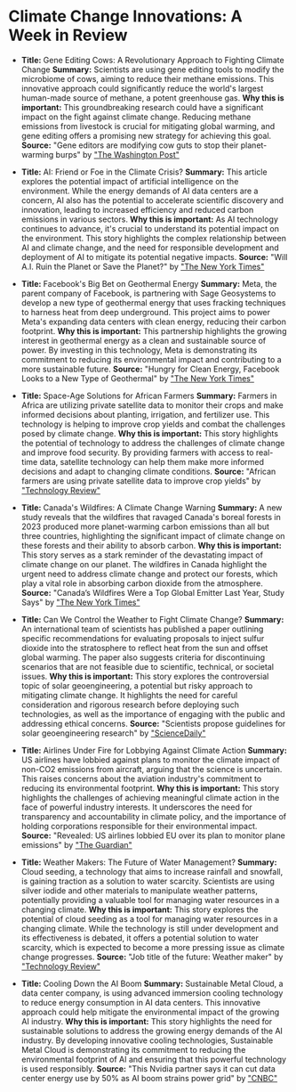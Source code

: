 # Climate Change Innovations: A Week in Review

- **Title:** Gene Editing Cows: A Revolutionary Approach to Fighting Climate Change
  **Summary:** Scientists are using gene editing tools to modify the microbiome of cows, aiming to reduce their methane emissions. This innovative approach could significantly reduce the world's largest human-made source of methane, a potent greenhouse gas. 
  **Why this is important:** This groundbreaking research could have a significant impact on the fight against climate change. Reducing methane emissions from livestock is crucial for mitigating global warming, and gene editing offers a promising new strategy for achieving this goal. 
  **Source:** "Gene editors are modifying cow guts to stop their planet-warming burps" by ["The Washington Post"](https://www.washingtonpost.com/climate-solutions/interactive/2024/cows-methane-emissions-gene-editing-microbiome/?itid=hp-top-table-main_p001_f007)

- **Title:** AI: Friend or Foe in the Climate Crisis?
  **Summary:** This article explores the potential impact of artificial intelligence on the environment. While the energy demands of AI data centers are a concern, AI also has the potential to accelerate scientific discovery and innovation, leading to increased efficiency and reduced carbon emissions in various sectors. 
  **Why this is important:** As AI technology continues to advance, it's crucial to understand its potential impact on the environment. This story highlights the complex relationship between AI and climate change, and the need for responsible development and deployment of AI to mitigate its potential negative impacts. 
  **Source:** "Will A.I. Ruin the Planet or Save the Planet?" by ["The New York Times"](https://www.nytimes.com/2024/08/26/climate/ai-planet-climate-change.html)

- **Title:** Facebook's Big Bet on Geothermal Energy
  **Summary:** Meta, the parent company of Facebook, is partnering with Sage Geosystems to develop a new type of geothermal energy that uses fracking techniques to harness heat from deep underground. This project aims to power Meta's expanding data centers with clean energy, reducing their carbon footprint. 
  **Why this is important:** This partnership highlights the growing interest in geothermal energy as a clean and sustainable source of power. By investing in this technology, Meta is demonstrating its commitment to reducing its environmental impact and contributing to a more sustainable future. 
  **Source:** "Hungry for Clean Energy, Facebook Looks to a New Type of Geothermal" by ["The New York Times"](https://www.nytimes.com/2024/08/26/climate/meta-facebook-geothermal-fracking-energy.html)

- **Title:**  Space-Age Solutions for African Farmers
  **Summary:** Farmers in Africa are utilizing private satellite data to monitor their crops and make informed decisions about planting, irrigation, and fertilizer use. This technology is helping to improve crop yields and combat the challenges posed by climate change. 
  **Why this is important:** This story highlights the potential of technology to address the challenges of climate change and improve food security. By providing farmers with access to real-time data, satellite technology can help them make more informed decisions and adapt to changing climate conditions. 
  **Source:** "African farmers are using private satellite data to improve crop yields" by ["Technology Review"](https://www.technologyreview.com/2024/08/28/1096743/african-farmers-space-satellite-data-crop-yields/)

- **Title:** Canada's Wildfires: A Climate Change Warning
  **Summary:** A new study reveals that the wildfires that ravaged Canada's boreal forests in 2023 produced more planet-warming carbon emissions than all but three countries, highlighting the significant impact of climate change on these forests and their ability to absorb carbon.
  **Why this is important:** This story serves as a stark reminder of the devastating impact of climate change on our planet. The wildfires in Canada highlight the urgent need to address climate change and protect our forests, which play a vital role in absorbing carbon dioxide from the atmosphere. 
  **Source:** "Canada’s Wildfires Were a Top Global Emitter Last Year, Study Says" by ["The New York Times"](https://www.nytimes.com/2024/08/28/climate/canada-wildfires-emissions-carbon.html)

- **Title:**  Can We Control the Weather to Fight Climate Change?
  **Summary:** An international team of scientists has published a paper outlining specific recommendations for evaluating proposals to inject sulfur dioxide into the stratosphere to reflect heat from the sun and offset global warming. The paper also suggests criteria for discontinuing scenarios that are not feasible due to scientific, technical, or societal issues. 
  **Why this is important:** This story explores the controversial topic of solar geoengineering, a potential but risky approach to mitigating climate change. It highlights the need for careful consideration and rigorous research before deploying such technologies, as well as the importance of engaging with the public and addressing ethical concerns. 
  **Source:** "Scientists propose guidelines for solar geoengineering research" by ["ScienceDaily"](https://www.sciencedaily.com/releases/2024/08/240823141604.htm)

- **Title:**  Airlines Under Fire for Lobbying Against Climate Action
  **Summary:** US airlines have lobbied against plans to monitor the climate impact of non-CO2 emissions from aircraft, arguing that the science is uncertain. This raises concerns about the aviation industry's commitment to reducing its environmental footprint. 
  **Why this is important:** This story highlights the challenges of achieving meaningful climate action in the face of powerful industry interests. It underscores the need for transparency and accountability in climate policy, and the importance of holding corporations responsible for their environmental impact. 
  **Source:** "Revealed: US airlines lobbied EU over its plan to monitor plane emissions" by ["The Guardian"](https://www.theguardian.com/environment/article/2024/aug/28/revealed-us-airlines-lobbied-eu-over-its-plan-to-monitor-plane-emissions)

- **Title:**  Weather Makers: The Future of Water Management?
  **Summary:** Cloud seeding, a technology that aims to increase rainfall and snowfall, is gaining traction as a solution to water scarcity. Scientists are using silver iodide and other materials to manipulate weather patterns, potentially providing a valuable tool for managing water resources in a changing climate. 
  **Why this is important:** This story explores the potential of cloud seeding as a tool for managing water resources in a changing climate. While the technology is still under development and its effectiveness is debated, it offers a potential solution to water scarcity, which is expected to become a more pressing issue as climate change progresses. 
  **Source:** "Job title of the future: Weather maker" by ["Technology Review"](https://www.technologyreview.com/2024/08/28/1096738/digital-forest-ranger-future-jobs/)

- **Title:**  Cooling Down the AI Boom
  **Summary:** Sustainable Metal Cloud, a data center company, is using advanced immersion cooling technology to reduce energy consumption in AI data centers. This innovative approach could help mitigate the environmental impact of the growing AI industry. 
  **Why this is important:** This story highlights the need for sustainable solutions to address the growing energy demands of the AI industry. By developing innovative cooling technologies, Sustainable Metal Cloud is demonstrating its commitment to reducing the environmental footprint of AI and ensuring that this powerful technology is used responsibly. 
  **Source:** "This Nvidia partner says it can cut data center energy use by 50% as AI boom strains power grid" by ["CNBC"](https://www.cnbc.com/2024/08/27/nvidia-partner-sustainable-metal-cloud-ai-data-center-energy-consumption.html)